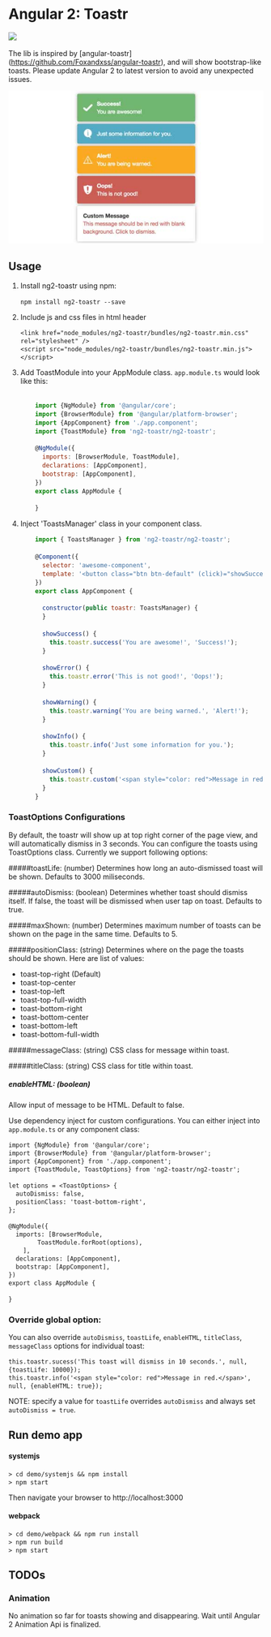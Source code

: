 Angular 2: Toastr
===================

[![](https://img.shields.io/badge/npm-v1.0.1-brightgreen.svg)](https://www.npmjs.com/package/ng2-toastr)

The lib is inspired by [angular-toastr] (https://github.com/Foxandxss/angular-toastr), and will show bootstrap-like toasts. 
Please update Angular 2 to latest version to avoid any unexpected issues.

![Examples](toastr-examples.jpg?raw=true "Bootstrap Toasts")

## Usage

1. Install ng2-toastr using npm:

    ``` npm install ng2-toastr --save ```

2. Include js and css files in html header
    
    ```
    <link href="node_modules/ng2-toastr/bundles/ng2-toastr.min.css" rel="stylesheet" />
    <script src="node_modules/ng2-toastr/bundles/ng2-toastr.min.js"></script>
    
    ```

3. Add ToastModule into your AppModule class. `app.module.ts` would look like this:

    ```javascript
    
        import {NgModule} from '@angular/core';
        import {BrowserModule} from '@angular/platform-browser';
        import {AppComponent} from './app.component';
        import {ToastModule} from 'ng2-toastr/ng2-toastr';
        
        @NgModule({
          imports: [BrowserModule, ToastModule],
          declarations: [AppComponent],
          bootstrap: [AppComponent],
        })
        export class AppModule {
        
        }
    ```

4. Inject 'ToastsManager' class in your component class.

    ```javascript
        import { ToastsManager } from 'ng2-toastr/ng2-toastr';
        
        @Component({
          selector: 'awesome-component',
          template: '<button class="btn btn-default" (click)="showSuccess()">Toastr Tester</button>'
        })
        export class AppComponent {
        
          constructor(public toastr: ToastsManager) {
          }
            
          showSuccess() {
            this.toastr.success('You are awesome!', 'Success!');
          }
        
          showError() {
            this.toastr.error('This is not good!', 'Oops!');
          }
        
          showWarning() {
            this.toastr.warning('You are being warned.', 'Alert!');
          }
        
          showInfo() {
            this.toastr.info('Just some information for you.');
          }
          
          showCustom() {
            this.toastr.custom('<span style="color: red">Message in red.</span>', null, {enableHTML: true});
          }
        }
    ```


### ToastOptions Configurations

By default, the toastr will show up at top right corner of the page view, and will automatically dismiss in 3 seconds. 
You can configure the toasts using ToastOptions class. Currently we support following options:

#####toastLife: (number)
Determines how long an auto-dismissed toast will be shown. Defaults to 3000 miliseconds.
 
#####autoDismiss: (boolean)
Determines whether toast should dismiss itself. If false, the toast will be dismissed when user tap on toast. Defaults to true.

#####maxShown: (number)
Determines maximum number of toasts can be shown on the page in the same time. Defaults to 5.

#####positionClass: (string)
Determines where on the page the toasts should be shown. Here are list of values: 
* toast-top-right (Default)
* toast-top-center
* toast-top-left
* toast-top-full-width
* toast-bottom-right
* toast-bottom-center
* toast-bottom-left
* toast-bottom-full-width

#####messageClass: (string)
CSS class for message within toast.

#####titleClass: (string)
CSS class for title within toast.

##### enableHTML: (boolean)
Allow input of message to be HTML. Default to false.

Use dependency inject for custom configurations. You can either inject into `app.module.ts` or any component class:
   
    import {NgModule} from '@angular/core';
    import {BrowserModule} from '@angular/platform-browser';
    import {AppComponent} from './app.component';
    import {ToastModule, ToastOptions} from 'ng2-toastr/ng2-toastr';
    
    let options = <ToastOptions> {
      autoDismiss: false,
      positionClass: 'toast-bottom-right',
    };
        
    @NgModule({
      imports: [BrowserModule, 
            ToastModule.forRoot(options),
        ],
      declarations: [AppComponent],
      bootstrap: [AppComponent],
    })
    export class AppModule {
    
    }    
    
### <a name='override'></a>Override global option:
 
 You can also override `autoDismiss`, `toastLife`, `enableHTML`, `titleClass`, `messageClass` options for individual toast:
    
    this.toastr.sucess('This toast will dismiss in 10 seconds.', null, {toastLife: 10000});
    this.toastr.info('<span style="color: red">Message in red.</span>', null, {enableHTML: true});
 
 NOTE: specify a value for `toastLife` overrides `autoDismiss` and always set `autoDismiss = true`.

## Run demo app
    
#### systemjs
    
    > cd demo/systemjs && npm install
    > npm start    

Then navigate your browser to http://localhost:3000    
    
#### webpack
    
    > cd demo/webpack && npm run install
    > npm run build
    > npm start


## TODOs

### Animation
No animation so far for toasts showing and disappearing. Wait until Angular 2 Animation Api is finalized.


